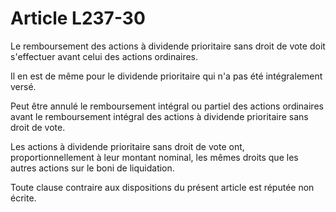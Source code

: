 # Article L237-30

<p>Le remboursement des actions à dividende prioritaire sans droit de vote doit s'effectuer avant celui des actions ordinaires.</p><p>Il en est de même pour le dividende prioritaire qui n'a pas été intégralement versé.</p><p>Peut être annulé le remboursement intégral ou partiel des actions ordinaires avant le remboursement intégral des actions à dividende prioritaire sans droit de vote.</p><p>Les actions à dividende prioritaire sans droit de vote ont, proportionnellement à leur montant nominal, les mêmes droits que les autres actions sur le boni de liquidation.</p><p>Toute clause contraire aux dispositions du présent article est réputée non écrite.</p>